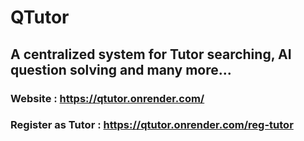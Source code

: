 # QTutor
## A centralized system for Tutor searching, AI question solving and many more...


### Website : https://qtutor.onrender.com/


### Register as Tutor : https://qtutor.onrender.com/reg-tutor


